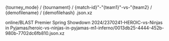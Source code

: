 

{tourney_mode} / {tournament} / {match-id}"-"{team1}"-vs-"{team2} / {demofilename} / {demofilehash} .json.xz


online/BLAST Premier Spring Showdown 2024/2370241-HEROIC-vs-Ninjas in Pyjamas/heroic-vs-ninjas-in-pyjamas-m1-inferno/0013db25-4444-452b-980b-7702dc6fb810.json.xz

